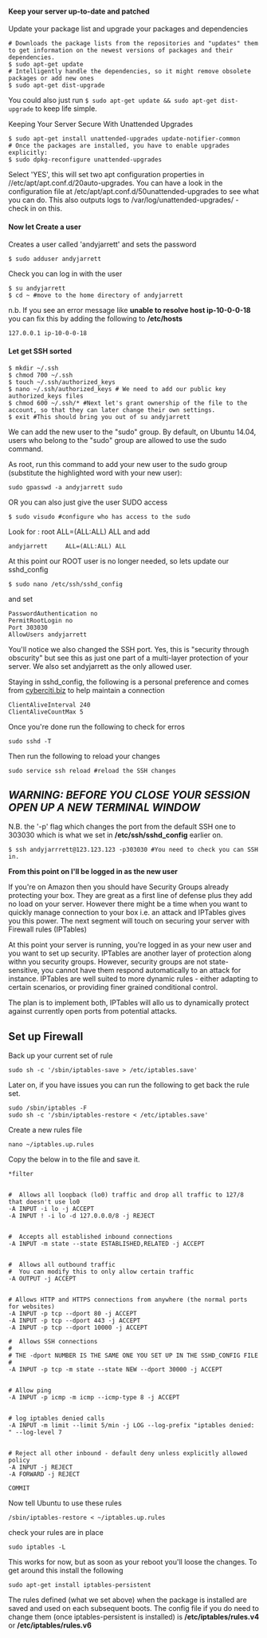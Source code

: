 
#### Keep your server up-to-date and patched
Update your package list and upgrade your packages and dependencies

````
# Downloads the package lists from the repositories and "updates" them to get information on the newest versions of packages and their dependencies.
$ sudo apt-get update
# Intelligently handle the dependencies, so it might remove obsolete packages or add new ones
$ sudo apt-get dist-upgrade
````

You could also just run `$ sudo apt-get update && sudo apt-get dist-upgrade` to keep life simple.

Keeping Your Server Secure With Unattended Upgrades

````
$ sudo apt-get install unattended-upgrades update-notifier-common
# Once the packages are installed, you have to enable upgrades explicitly:
$ sudo dpkg-reconfigure unattended-upgrades
````

Select 'YES', this will set two apt configuration properties in //etc/apt/apt.conf.d/20auto-upgrades. You can have a look in the configuration file at /etc/apt/apt.conf.d/50unattended-upgrades to see what you can do. This also outputs logs to /var/log/unattended-upgrades/ - check in on this.

#### Now let Create a user

Creates a user called 'andyjarrett' and sets the password

````
$ sudo adduser andyjarrett
````

Check you can log in with the user

````
$ su andyjarrett
$ cd ~ #move to the home directory of andyjarrett
````

n.b.
If you see an error message like **unable to resolve host ip-10-0-0-18** you can fix this by adding the following to **/etc/hosts**

````
127.0.0.1 ip-10-0-0-18
````


#### Let get SSH sorted

````
$ mkdir ~/.ssh
$ chmod 700 ~/.ssh
$ touch ~/.ssh/authorized_keys
$ nano ~/.ssh/authorized_keys # We need to add our public key authorized_keys files
$ chmod 600 ~/.ssh/* #Next let's grant ownership of the file to the account, so that they can later change their own settings.
$ exit #This should bring you out of su andyjarrett
````
We can add the new user to the "sudo" group. By default, on Ubuntu 14.04, users who belong to the "sudo" group are allowed to use the sudo command.

As root, run this command to add your new user to the sudo group (substitute the highlighted word with your new user):

````
sudo gpasswd -a andyjarrett sudo
````

OR you can also just give the user SUDO access

````
$ sudo visudo #configure who has access to the sudo 
````

Look for : 
    root    ALL=(ALL:ALL) ALL 
and add

````
andyjarrett     ALL=(ALL:ALL) ALL
````

At this point our ROOT user is no longer needed, so lets update our sshd_config

````
$ sudo nano /etc/ssh/sshd_config
````

and set

````
PasswordAuthentication no
PermitRootLogin no
Port 303030
AllowUsers andyjarrett
````

You'll notice we also changed the SSH port. Yes, this is "security through obscurity" but see this as just one part of a multi-layer protection of your server. We also set andyjarrett as the only allowed user.

Staying in sshd_config, the following is a personal preference and comes from [cyberciti.biz](http://www.cyberciti.biz/tips/open-ssh-server-connection-drops-out-after-few-or-n-minutes-of-inactivity.html) to help maintain a connection

````
ClientAliveInterval 240
ClientAliveCountMax 5
````

Once you're done run the following to check for erros

````
sudo sshd -T
````
Then run the following to reload your changes

````
sudo service ssh reload #reload the SSH changes
````




## *WARNING: BEFORE YOU CLOSE YOUR SESSION OPEN UP A NEW TERMINAL WINDOW*

N.B. the '-p' flag which changes the port from the default SSH one to 303030 which is what we set in **/etc/ssh/sshd_config** earlier on.


````
$ ssh andyjarrrett@123.123.123 -p303030 #You need to check you can SSH in. 
````

**From this point on I'll be logged in as the new user**


If you're on Amazon then you should have Security Groups already protecting your box. They are great as a first line of defense plus they add no load on your server. However there might be a time when you want to quickly manage connection to your box i.e. an attack and IPTables gives you this power. The next segment will touch on securing your server with Firewall rules (IPTables)

At this point your server is running, you're logged in as your new user and you want to set up security. 
IPTables are another layer of protection along withn you security groups. However, security groups are not state-sensitive, you cannot have them respond automatically to an attack for instance. IPTables are well suited to more dynamic rules - either adapting to certain scenarios, or providing finer grained conditional control.

The plan is to implement both, IPTables will allo us to dynamically protect against currently open ports from potential attacks.

## Set up Firewall
Back up your current set of rule

````
sudo sh -c '/sbin/iptables-save > /etc/iptables.save'
````

Later on, if you have issues you can run the following to get back the rule set.
````
sudo /sbin/iptables -F
sudo sh -c '/sbin/iptables-restore < /etc/iptables.save'
````

Create a new rules file

````
nano ~/iptables.up.rules
````

Copy the below in to the file and save it.

````
*filter


#  Allows all loopback (lo0) traffic and drop all traffic to 127/8 that doesn't use lo0
-A INPUT -i lo -j ACCEPT
-A INPUT ! -i lo -d 127.0.0.0/8 -j REJECT


#  Accepts all established inbound connections
-A INPUT -m state --state ESTABLISHED,RELATED -j ACCEPT


#  Allows all outbound traffic
#  You can modify this to only allow certain traffic
-A OUTPUT -j ACCEPT


# Allows HTTP and HTTPS connections from anywhere (the normal ports for websites)
-A INPUT -p tcp --dport 80 -j ACCEPT
-A INPUT -p tcp --dport 443 -j ACCEPT
-A INPUT -p tcp --dport 10000 -j ACCEPT

#  Allows SSH connections
#
# THE -dport NUMBER IS THE SAME ONE YOU SET UP IN THE SSHD_CONFIG FILE
#
-A INPUT -p tcp -m state --state NEW --dport 30000 -j ACCEPT


# Allow ping
-A INPUT -p icmp -m icmp --icmp-type 8 -j ACCEPT


# log iptables denied calls
-A INPUT -m limit --limit 5/min -j LOG --log-prefix "iptables denied: " --log-level 7


# Reject all other inbound - default deny unless explicitly allowed policy
-A INPUT -j REJECT
-A FORWARD -j REJECT

COMMIT
````

Now tell Ubuntu to use these rules

````
/sbin/iptables-restore < ~/iptables.up.rules
````

check your rules are in place

````
sudo iptables -L
````

This works for now, but as soon as your reboot you'll loose the changes. To get around this install the following

````
sudo apt-get install iptables-persistent
````

The rules defined (what we set above) when the package is installed are saved and used on each subsequent boots.  The config file if you do need to change them (once iptables-persistent is installed) is **/etc/iptables/rules.v4** or  **/etc/iptables/rules.v6**